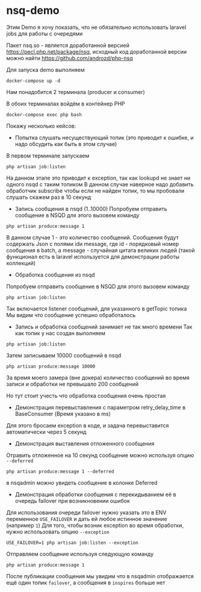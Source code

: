 # nsq-demo

Этим Demo я хочу показать, что не обязательно использовать laravel jobs для работы 
с очередями

Пакет nsq.so - является доработанной версией https://pecl.php.net/package/nsq, 
исходный код доработанной версии можно найти https://github.com/androzd/php-nsq

Для запуска demo выполняем 

```shell script
docker-compose up -d
```

Нам понадобится 2 терминала (producer и consumer)

В обоих терминалах войдём в контейнер PHP

```shell script
docker-compose exec php bash
```

Покажу несколько кейсов:

- Попытка слушать несуществующий топик (это приводит к ошибке, и надо обсудить как быть в этом случае)

В первом терминале запускаем 
```shell script
php artisan job:listen
```

На данном этапе это приводит к exception, так как lookupd не знает ни одного nsqd с таким топиком
В данном случае наверное надо добавить обработчик subscribe чтобы если не найден топик, 
то мы пробовали слушать скажем раз в 10 секунд

- Запись сообщения в nsqd (1..10000)
Попробуем отправить сообщение в NSQD для этого вызовем команду
```shell script
php artisan produce:message 1
```

В данном случае 1 - это количество сообщений. 
Сообщения будут содержать Json с полями idи message, 
где id - порядковый номер сообщения в batch, 
а message - случайная цитата великих людей (такой функционал есть в laravel используется для демонстрации работы коллекций)


- Обработка сообщения из nsqd

Попробуем отправить сообщение в NSQD для этого вызовем команду
```shell script
php artisan job:listen
```

Так включается listener сообщений, для указанного в getTopic топика
Мы видим что сообщение успешно обработалось

- Запись и обработка сообщений занимает не так много времени
Так как топик у нас создан выполняем

```shell script
php artisan job:listen
```

Затем записываем 10000 сообщений в nsqd
```shell script
php artisan produce:message 10000
```

За время моего замера (вне докера) количество сообщений во время записи и обработки не превышало 200 сообщений

Но тут стоит учесть что обработка сообщения очень простая

- Демонстрация перевыставления с параметром retry_delay_time в BaseConsumer (Время указано в ms)

Для этого бросаем exception в коде, и задача перевыставится автоматически через 5 секунд
 
- Демонстрация выставления отложенного сообщения

Отравить отложенное на 10 секунд сообщение можно используя опцию `--deferred`
```shell script
php artisan produce:message 1 --deferred
``` 

в nsqadmin можно увидеть сообщение в колонке Deferred

- Демонстрация обработки сообщения с перекидыванием её в очередь failover при возникновении ошибок

Для использования очереди failover нужно указать это в ENV переменное `USE_FAILOVER` и дать ей любое истинное значение (например `1`)
Для того, чтобы возник exception во время обработки, нужно использовать опцию `--exception`

```shell script
USE_FAILOVER=1 php artisan job:listen --exception
```

Отправляем сообщение используя следующую команду

```shell script
php artisan produce:message 1
``` 

После публикации сообщения мы увидим что в nsqadmin отображается ещё один топик `failover`, а сообщения в `inspires` больше нет
